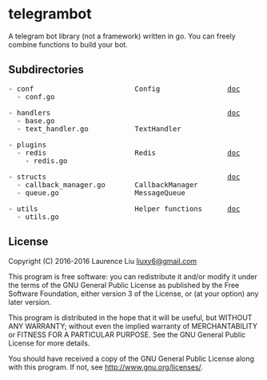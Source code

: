 # telegrambot

A telegram bot library (not a framework) written in go. You can freely combine functions to build your bot.

## Subdirectories

<pre>
- conf                        Config                <a href="https://godoc.org/github.com/laurence6/telegrambot-go/conf">doc</a>
  - conf.go

- handlers                                          <a href="https://godoc.org/github.com/laurence6/telegrambot-go/handlers">doc</a>
  - base.go
  - text_handler.go           TextHandler

- plugins
  - redis                     Redis                 <a href="https://godoc.org/github.com/laurence6/telegrambot-go/plugins/redis">doc</a>
    - redis.go

- structs                                           <a href="https://godoc.org/github.com/laurence6/telegrambot-go/structs">doc</a>
  - callback_manager.go       CallbackManager
  - queue.go                  MessageQueue

- utils                       Helper functions      <a href="https://godoc.org/github.com/laurence6/telegrambot-go/utils">doc</a>
  - utils.go
</pre>

## License

Copyright (C) 2016-2016  Laurence Liu <liuxy6@gmail.com>

This program is free software: you can redistribute it and/or modify it under the terms of the GNU General Public License as published by the Free Software Foundation, either version 3 of the License, or (at your option) any later version.

This program is distributed in the hope that it will be useful, but WITHOUT ANY WARRANTY; without even the implied warranty of MERCHANTABILITY or FITNESS FOR A PARTICULAR PURPOSE.  See the GNU General Public License for more details.

You should have received a copy of the GNU General Public License along with this program.  If not, see <http://www.gnu.org/licenses/>.
